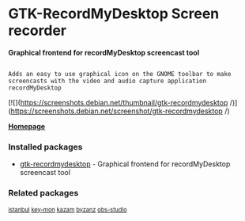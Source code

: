 # GTK-RecordMyDesktop Screen recorder

__Graphical frontend for recordMyDesktop screencast tool__

```

Adds an easy to use graphical icon on the GNOME toolbar to make
screencasts with the video and audio capture application recordMyDesktop

```

[![](https://screenshots.debian.net/thumbnail/gtk-recordmydesktop /)](https://screenshots.debian.net/screenshot/gtk-recordmydesktop /)


 **[Homepage](http://recordmydesktop.sourceforge.net)**

### Installed packages

* [gtk-recordmydesktop](https://packages.debian.org/stretch/gtk-recordmydesktop) - Graphical frontend for recordMyDesktop screencast tool

### Related packages

<sub> [istanbul](https://packages.debian.org/stretch/istanbul) [key-mon](https://packages.debian.org/stretch/key-mon) [kazam](https://packages.debian.org/stretch/kazam) [byzanz](https://packages.debian.org/stretch/byzanz) [obs-studio](https://packages.debian.org/stretch/obs-studio)  </sub>
